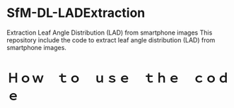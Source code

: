 # SfM-DL-LADExtraction
Extraction Leaf Angle Distribution (LAD) from smartphone images
This repository include the code to extract leaf angle distribution (LAD) from smartphone images. 

# Ｈｏｗ　ｔｏ　ｕｓｅ　ｔｈｅ　ｃｏｄｅ
